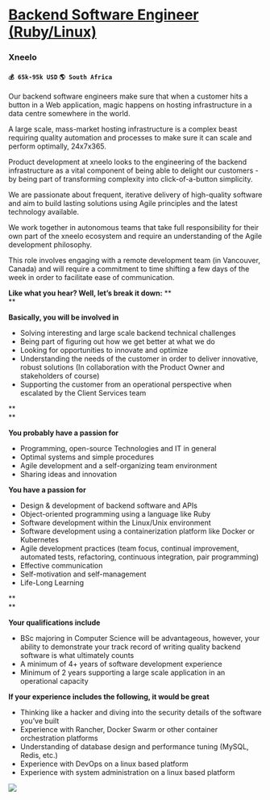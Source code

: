 # [Backend Software Engineer (Ruby/Linux)](https://www.remotewlb.com/apply/backend-software-engineer-ruby-linux)  
### Xneelo  
#### `💰 65k-95k USD` `🌎 South Africa`  

Our backend software engineers make sure that when a customer hits a button in a Web application, magic happens on hosting infrastructure in a data centre somewhere in the world.

  
A large scale, mass-market hosting infrastructure is a complex beast requiring quality automation and processes to make sure it can scale and perform optimally, 24x7x365.  
  
Product development at xneelo looks to the engineering of the backend infrastructure as a vital component of being able to delight our customers - by being part of transforming complexity into click-of-a-button simplicity.  
  
We are passionate about frequent, iterative delivery of high-quality software and aim to build lasting solutions using Agile principles and the latest technology available.  
  
We work together in autonomous teams that take full responsibility for their own part of the xneelo ecosystem and require an understanding of the Agile development philosophy.

  

This role involves engaging with a remote development team (in Vancouver, Canada) and will require a commitment to time shifting a few days of the week in order to facilitate ease of communication.

  

**Like what you hear? Well, let’s break it down:** **  
**

**Basically, you will be involved in**

  * Solving interesting and large scale backend technical challenges
  * Being part of figuring out how we get better at what we do
  * Looking for opportunities to innovate and optimize
  * Understanding the needs of the customer in order to deliver innovative, robust solutions (In collaboration with the Product Owner and stakeholders of course)
  * Supporting the customer from an operational perspective when escalated by the Client Services team

**  
**

**You probably have a passion for**

  * Programming, open-source Technologies and IT in general
  * Optimal systems and simple procedures
  * Agile development and a self-organizing team environment
  * Sharing ideas and innovation

  

**You have a passion for**

  * Design & development of backend software and APIs
  * Object-oriented programming using a language like Ruby
  * Software development within the Linux/Unix environment
  * Software development using a containerization platform like Docker or Kubernetes
  * Agile development practices (team focus, continual improvement, automated tests, refactoring, continuous integration, pair programming)
  * Effective communication
  * Self-motivation and self-management
  * Life-Long Learning

**  
**

**Your qualifications include**

  * BSc majoring in Computer Science will be advantageous, however, your ability to demonstrate your track record of writing quality backend software is what ultimately counts
  * A minimum of 4+ years of software development experience
  * Minimum of 2 years supporting a large scale application in an operational capacity

  

**If your experience includes the following, it would be great**

  * Thinking like a hacker and diving into the security details of the software you’ve built
  * Experience with Rancher, Docker Swarm or other container orchestration platforms
  * Understanding of database design and performance tuning (MySQL, Redis, etc.)
  * Experience with DevOps on a linux based platform
  * Experience with system administration on a linux based platform

![](https://remotive.com/job/track/1886056/blank.gif?source=public_api)

